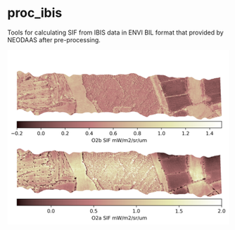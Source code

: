 # proc_ibis

Tools for calculating SIF from IBIS data in ENVI BIL format that provided by NEODAAS after pre-processing.

![Example SIF retrieval](img/ibis_sif_rFLD_o2a_o2b.png)
